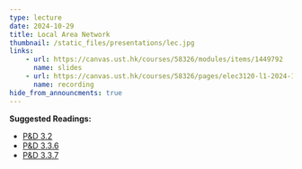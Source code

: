 ```yaml
---
type: lecture
date: 2024-10-29
title: Local Area Network
thumbnail: /static_files/presentations/lec.jpg
links: 
    - url: https://canvas.ust.hk/courses/58326/modules/items/1449792
      name: slides
    - url: https://canvas.ust.hk/courses/58326/pages/elec3120-l1-2024-10-29-15-00
      name: recording   
hide_from_announcments: true
---
```

**Suggested Readings:**
- [P&D 3.2](https://book.systemsapproach.org/internetworking/ethernet.html)
- [P&D 3.3.6](https://book.systemsapproach.org/internetworking/basic-ip.html#address-translation-arp)
- [P&D 3.3.7](https://book.systemsapproach.org/internetworking/basic-ip.html#host-configuration-dhcp)